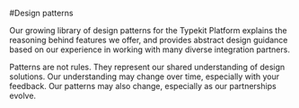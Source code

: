 #Design patterns

Our growing library of design patterns for the Typekit Platform explains the reasoning behind features we offer, and provides abstract design guidance based on our experience in working with many diverse integration partners.

Patterns are not rules. They represent our shared understanding of design solutions. Our understanding may change over time, especially with your feedback. Our patterns may also change, especially as our partnerships evolve.
